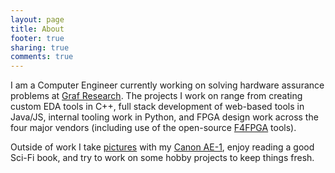 ```yaml
---
layout: page
title: About
footer: true
sharing: true
comments: true
---
```


I am a Computer Engineer currently working on solving hardware assurance problems at [Graf Research](https://grafresearch.com). The projects I work on range from creating custom EDA tools in C++, full stack development of web-based tools in Java/JS, internal tooling work in Python, and FPGA design work across the four major vendors (including use of the open-source [F4FPGA](https://symbiflow.readthedocs.io/en/latest/) tools).

Outside of work I take [pic](https://www.facebook.com/media/set/?set=a.2565947850170977&type=3)[tures](https://www.facebook.com/media/set/?set=a.3571782129587539&type=3) with my [Canon AE-1](https://en.wikipedia.org/wiki/Canon_AE-1), enjoy reading a good Sci-Fi book, and try to work on some hobby projects to keep things fresh.


